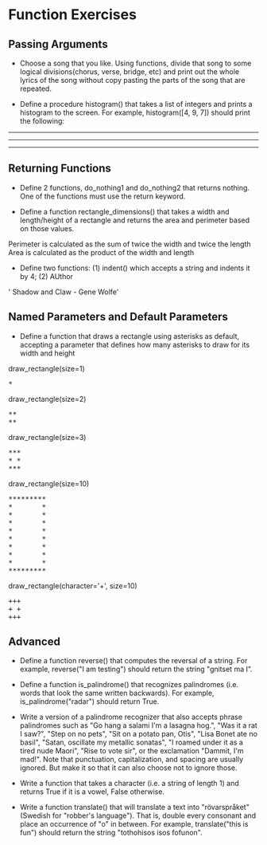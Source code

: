 # Function Exercises

## Passing Arguments

+ Choose a song that you like. Using functions, divide that song to some logical divisions(chorus, verse, bridge, etc) 
and print out the whole lyrics of the song without copy pasting the parts of the song that are repeated.

+ Define a procedure histogram() that takes a list of integers and prints a histogram to the screen. For example, 
histogram([4, 9, 7]) should print the following:

****
*********
*******

## Returning Functions

+ Define 2 functions, do_nothing1 and do_nothing2 that returns nothing. One of the functions must use the return 
keyword.

+ Define a function rectangle_dimensions() that takes a width and length/height of a rectangle and returns the area and 
perimeter based on those values.

Perimeter is calculated as the sum of twice the width and twice the length
Area is calculated as the product of the width and length

+ Define two functions: (1) indent() which accepts a string and indents it by 4; (2) AUthor


'   Shadow and Claw - Gene Wolfe'

## Named Parameters and Default Parameters

- Define a function that draws a rectangle using asterisks as default, accepting a parameter that defines how many asterisks to draw for its width and height

draw_rectangle(size=1)

<pre>
*
</pre>

draw_rectangle(size=2)

<pre>
**
**
</pre>

draw_rectangle(size=3)

<pre>
***
* *
***
</pre>

draw_rectangle(size=10)

<pre>
*********
*       *
*       *
*       *
*       *
*       *
*       *
*       *
*       *
*********
</pre>

draw_rectangle(character='+', size=10)

<pre>
+++
+ +
+++
</pre>

## Advanced 

- Define a function reverse() that computes the reversal of a string. For example, reverse("I am testing") should return the string "gnitset ma I”.
- Define a function is_palindrome() that recognizes palindromes (i.e. words that look the same written backwards). For example, is_palindrome("radar") should return True.
- Write a version of a palindrome recognizer that also accepts phrase palindromes such as "Go hang a salami I'm a lasagna hog.", "Was it a rat I saw?",
 "Step on no pets", "Sit on a potato pan, Otis", "Lisa Bonet ate no basil", "Satan, oscillate my metallic sonatas", "I roamed under it as a tired nude Maori",
  "Rise to vote sir", or the exclamation "Dammit, I'm mad!". Note that punctuation, capitalization, and spacing are usually ignored. But make it so that it can also
   choose not to ignore those.

- Write a function that takes a character (i.e. a string of length 1) and returns True if it is a vowel, False otherwise.
- Write a function translate() that will translate a text into "rövarspråket" (Swedish for "robber's language").
 That is, double every consonant and place an occurrence of "o" in between. For example, translate("this is fun") should return the string "tothohisos isos fofunon".
